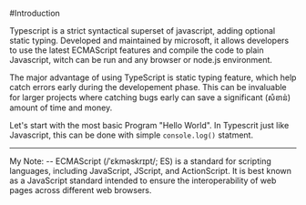 #Introduction

Typescript is a strict syntactical superset of javascript, adding optional static typing. Developed and maintained by microsoft, it allows developers to use the latest ECMAScript features and compile the code to plain Javascript, witch can be run and any browser or node.js environment.

The major advantage of using TypeScript is static typing feature, which help catch errors early during the developement phase. 
This can be invaluable for larger projects where catching bugs early can save a significant (សំខាន់) amount of time and money.

Let's start with the most basic Program "Hello World". In Typescrit just like Javascript, this can be done with simple  ``` console.log() ``` statment.





--------------------------------------------------------------------------------------
My Note: 
-- ECMAScript (/ˈɛkməskrɪpt/; ES) is a standard for scripting languages, including JavaScript, JScript, and ActionScript. It is best known as a JavaScript standard intended to ensure the interoperability of web pages across different web browsers.